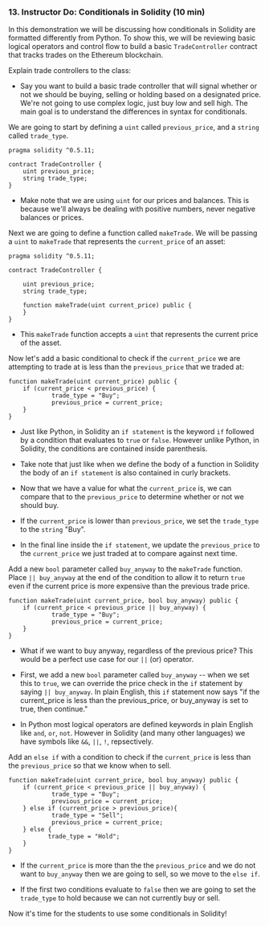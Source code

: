 ### 13. Instructor Do: Conditionals in Solidity (10 min)

In this demonstration we will be discussing how conditionals in Solidity are formatted differently from Python.
To show this, we will be reviewing basic logical operators and control flow to build a basic `TradeController` contract that tracks trades on the Ethereum blockchain.

Explain trade controllers to the class: 

* Say you want to build a basic trade controller that will signal whether or not we should be buying, selling or holding based on a designated price.
  We're not going to use complex logic, just buy low and sell high.
  The main goal is to understand the differences in syntax for conditionals.

We are going to start by defining a `uint` called `previous_price`, and a `string` called `trade_type`.

```solidity
pragma solidity ^0.5.11;

contract TradeController {
    uint previous_price;
    string trade_type;
}
```

* Make note that we are using `uint` for our prices and balances. This is because we'll always be dealing with positive numbers, never negative balances or prices.

Next we are going to define a function called `makeTrade`.
We will be passing a `uint` to `makeTrade` that represents the `current_price` of an asset:

```solidity
pragma solidity ^0.5.11;

contract TradeController {

    uint previous_price;
    string trade_type;

    function makeTrade(uint current_price) public {
    }
}
```

* This `makeTrade` function accepts a `uint` that represents the current price of the asset.

Now let's add a basic conditional to check if the `current_price` we are attempting to trade at is less than the `previous_price` that we traded at:

```solidity
function makeTrade(uint current_price) public {
    if (current_price < previous_price) {
            trade_type = "Buy";
            previous_price = current_price;
    }
}
```

* Just like Python, in Solidity an `if statement` is the keyword `if` followed by a condition that evaluates to `true` or `false`.
  However unlike Python, in Solidity, the conditions are contained inside parenthesis.

* Take note that just like when we define the body of a function in Solidity the body of an `if statement` is also contained in curly brackets.

* Now that we have a value for what the `current_price` is, we can compare that to the `previous_price` to determine whether or not we should buy.

* If the `current_price` is lower than `previous_price`, we set the `trade_type` to the `string` "Buy".

* In the final line inside the `if statement`, we update the `previous_price` to the `current_price` we just traded at to compare against next time.

Add a new `bool` parameter called `buy_anyway` to the `makeTrade` function.
Place `|| buy_anyway` at the end of the condition to allow it to return `true` even if the current price is more expensive than the previous trade price.

```solidity
function makeTrade(uint current_price, bool buy_anyway) public {
    if (current_price < previous_price || buy_anyway) {
            trade_type = "Buy";
            previous_price = current_price;
    }
}
```

* What if we want to buy anyway, regardless of the previous price? This would be a perfect use case for our `||` (or) operator.

* First, we add a new `bool` parameter called `buy_anyway` -- when we set this to `true`, we can override the price check in the `if` statement
  by saying `|| buy_anyway`. In plain English, this `if` statement now says "if the current_price is less than the previous_price, or buy_anyway is set to true, then continue."

* In Python most logical operators are defined keywords in plain English like `and`, `or`, `not`.
  However in Solidity (and many other languages) we have symbols like `&&`, `||`, `!`, repsectively.

Add an `else if` with a condition to check if the `current_price` is less than the `previous_price` so that we know when to sell.

```solidity
function makeTrade(uint current_price, bool buy_anyway) public {
    if (current_price < previous_price || buy_anyway) {
            trade_type = "Buy";
            previous_price = current_price;
    } else if (current_price > previous_price){
            trade_type = "Sell";
            previous_price = current_price;
    } else {
           trade_type = "Hold";
    }
}
```

* If the `current_price` is more than the the `previous_price` and we do not want to `buy_anyway` then we are going to sell, so we move to the `else if`.

* If the first two conditions evaluate to `false` then we are going to set the `trade_type` to hold because we can not currently buy or sell.

Now it's time for the students to use some conditionals in Solidity!
